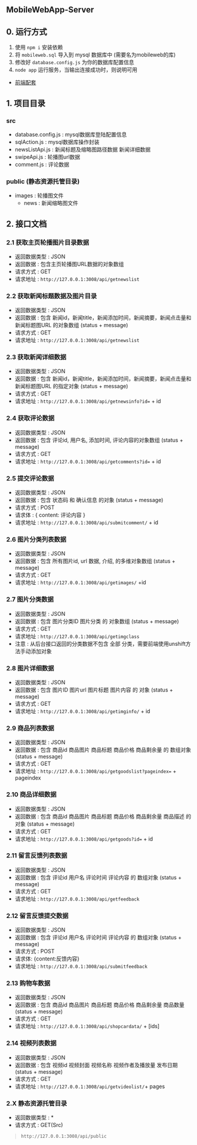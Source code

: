 ## MobileWebApp-Server

## 0. 运行方式

1. 使用 `npm i` 安装依赖
2. 将 `mobileweb.sql` 导入到 mysql 数据库中 (需要名为mobileweb的库)
3. 修改好 `database.config.js` 为你的数据库配置信息
4. `node app` 运行服务，当输出连接成功时，则说明可用

* [前端配套](https://github.com/abo1007/MobileWebApp)

## 1. 项目目录

### src 

* database.config.js : mysql数据库登陆配置信息
* sqlAction.js : mysql数据库操作封装
* newsListApi.js : 新闻标题及缩略图路径数据 新闻详细数据
* swipeApi.js : 轮播图url数据
* comment.js : 评论数据

### public  (静态资源托管目录)

* images : 轮播图文件
    + news : 新闻缩略图文件


## 2. 接口文档


### 2.1 获取主页轮播图片目录数据

* 返回数据类型 : JSON
* 返回数据 : 包含主页轮播图URL数据的对象数组
* 请求方式 : GET
* 请求地址 : `http://127.0.0.1:3008/api/getnewslist`

### 2.2 获取新闻标题数据及图片目录

* 返回数据类型 : JSON
* 返回数据 : 包含 新闻id，新闻title，新闻添加时间，新闻摘要，新闻点击量和新闻标题图URL 的对象数组   (status + message)
* 请求方式 : GET
* 请求地址 : `http://127.0.0.1:3008/api/getnewslist`

### 2.3 获取新闻详细数据

* 返回数据类型 : JSON
* 返回数据 : 包含 新闻id，新闻title，新闻添加时间，新闻摘要，新闻点击量和新闻标题图URL 的指定对象   (status + message)
* 请求方式 : GET
* 请求地址 : `http://127.0.0.1:3008/api/getnewsinfo?id=` + id

### 2.4 获取评论数据

* 返回数据类型 : JSON
* 返回数据 : 包含 评论id, 用户名, 添加时间, 评论内容的对象数组   (status + message)
* 请求方式 : GET
* 请求地址 : `http://127.0.0.1:3008/api/getcomments?id=` + id

### 2.5 提交评论数据

* 返回数据类型 : JSON
* 返回数据 : 包含 状态码 和 确认信息 的对象    (status + message)
* 请求方式 : POST
* 请求体 : { content: 评论内容 }
* 请求地址 : `http://127.0.0.1:3008/api/submitcomment/` + id

### 2.6 图片分类列表数据

* 返回数据类型 : JSON
* 返回数据 : 包含 所有图片id, url 数据, 介绍, 的多维对象数组   (status + message)
* 请求方式 : GET
* 请求地址 : `http://127.0.0.1:3008/api/getimages/` +id

### 2.7 图片分类数据

* 返回数据类型 : JSON
* 返回数据 : 包含 图片分类ID 图片分类 的 对象数组   (status + message)
* 请求方式 : GET
* 请求地址 : `http://127.0.0.1:3008/api/getimgclass`
* 注意 : 从后台接口返回的分类数据不包含 全部 分类，需要前端使用unshift方法手动添加对象

### 2.8 图片详细数据

* 返回数据类型 : JSON
* 返回数据 : 包含 图片ID 图片url 图片标题 图片内容 的 对象   (status + message)
* 请求方式 : GET
* 请求地址 : `http://127.0.0.1:3008/api/getimginfo/` + id

### 2.9 商品列表数据

* 返回数据类型 : JSON
* 返回数据 : 包含 商品id 商品图片 商品标题 商品价格 商品剩余量 的 数组对象   (status + message)
* 请求方式 : GET
* 请求地址 : `http://127.0.0.1:3008/api/getgoodslist?pageindex=` + pageindex

### 2.10 商品详细数据

* 返回数据类型 : JSON
* 返回数据 : 包含 商品id 商品图片 商品标题 商品价格 商品剩余量 商品描述 的 对象   (status + message)
* 请求方式 : GET
* 请求地址 : `http://127.0.0.1:3008/api/getgoods?id=` + id

### 2.11 留言反馈列表数据

* 返回数据类型 : JSON
* 返回数据 : 包含 评论id 用户名 评论时间 评论内容 的 数组对象   (status + message)
* 请求方式 : GET
* 请求地址 : `http://127.0.0.1:3008/api/getfeedback`

### 2.12 留言反馈提交数据

* 返回数据类型 : JSON
* 返回数据 : 包含 评论id 用户名 评论时间 评论内容 的 数组对象   (status + message)
* 请求方式 : POST
* 请求体: {content:反馈内容}
* 请求地址 : `http://127.0.0.1:3008/api/submitfeedback`

### 2.13 购物车数据

* 返回数据类型 : JSON
* 返回数据 : 包含 商品id 商品图片 商品标题 商品价格 商品剩余量 商品数量  (status + message)
* 请求方式 : GET
* 请求地址 : `http://127.0.0.1:3008/api/shopcardata/` + [ids]

### 2.14 视频列表数据

* 返回数据类型 : JSON
* 返回数据 : 包含 视频id 视频封面 视频名称 视频作者及播放量 发布日期 (status + message)
* 请求方式 : GET
* 请求地址 : `http://127.0.0.1:3008/api/getvideolist/`+ pages 

### 2.X 静态资源托管目录

* 返回数据类型 : *
* 请求方式 : GET(Src)
> `http://127.0.0.1:3008/api/public`
